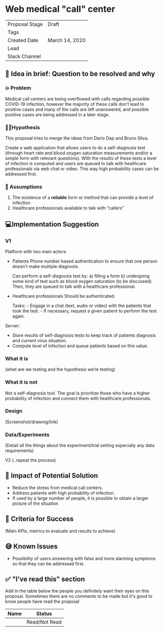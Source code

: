 
# Web medical "call" center
| | |
|-|-|
| Proposal Stage |  Draft    |
| Tags           |      |
| Created Date   |   March 14, 2020   |
| Lead           |      |
| Slack Channel  |      |

## 📃 Idea in brief: Question to be resolved and why

### 💥 Problem

Medical call centers are being overflowed with calls regarding possible COVID-19 infection, however the majority of these calls don’t lead to positive cases and many of the calls are left unanswered, and possible positive cases are being addressed in a later stage. 

### 👨‍🔬Hypothesis

This proposal tries to merge the ideas from Dario Dap and Bruno Silva.

Create a web application that allows users to do a self-diagnosis test (through heart rate and blood oxygen saturation measurements and/or a simple form with relevant questions). With the results of these tests a level of infection is computed and users are queued to talk with healthcare professionals via web chat or video. This way high probability cases can be addressed first. 


### 🤔 Assumptions

1. The existence of a __reliable__ form or method that can provide a level of infection. 
2. Healthcare professionals available to talk with “callers” 


## 💻Implementation Suggestion

### V1
Platform with two main actors: 

 * Patients 
	Phone number based authentication to ensure that one person doesn’t make multiple diagnosis.
	
	Can perform a self-diagnosis test by: a) filling a form b) undergoing some kind of test such as blood oxygen saturation (to be discussed). Then, they are queued to talk with a healthcare professional.
 * Healthcare professionals
Should be authenticated.
		
	Tasks: 
		 - Engage in a chat (text, audio or video) with the patients that took the test.
		 - If necessary, request a given patient to perform the test again.

Server: 
* Store results of self-diagnosis tests to keep track of patients diagnosis and current virus situation. 
* Compute level of infection and queue patients based on this value. 


### What it is
(what are we testing and the hypothesis we’re testing)

### What it is not

Not a self-diagnosis tool. The goal is prioritize those who have a higher probability of infection and connect them with healthcare professionals.

### Design
(Screenshot/drawing/link)

### Data/Experiments
(Detail all the things about the experiment/trial setting especially any data requirements)

V2 (..repeat the process)

## 💪 Impact of Potential Solution
* Reduce the stress from medical call centers.
* Address patients with high probability of infection.
* If used by a large number of people, it is possible to obtain a larger picture of the situation

## 🙌 Criteria for Success
(Main KPIs, metrics to evaluate and results to achieve)

## 😅 Known Issues
* Possibility of users answering with false and more alarming symptoms so that they can be addressed first.

## ✅ "I've read this" section
Add in the table below the people you definitely want their eyes on this proposal. Sometimes there are no comments to be made but it's good to know people have read the proposal

| Name | Status |
|-|-|
|  |  Read/Not Read    |